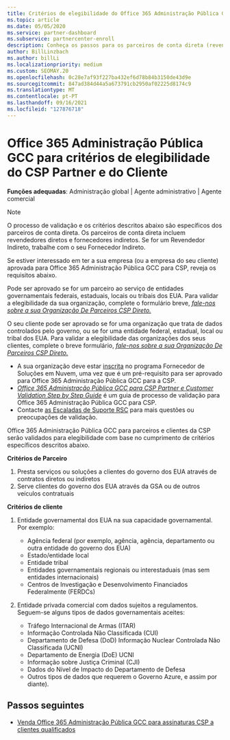 ```yaml
---
title: Critérios de elegibilidade do Office 365 Administração Pública GCC para parceiros e clientes
ms.topic: article
ms.date: 05/05/2020
ms.service: partner-dashboard
ms.subservice: partnercenter-enroll
description: Conheça os passos para os parceiros de conta direta (revendedores diretos, fornecedores indiretos) para validar parceiros e clientes para Office 365 Administração Pública GCC para CSP.
author: BillLinzbach
ms.author: billLi
ms.localizationpriority: medium
ms.custom: SEOMAY.20
ms.openlocfilehash: 0c28e7af93f227ba432ef6d78b84b3150de43d9e
ms.sourcegitcommit: 847ad384d44a5a673791cb2950af02225d8174c9
ms.translationtype: MT
ms.contentlocale: pt-PT
ms.lasthandoff: 09/16/2021
ms.locfileid: "127876718"
---
```

# <a name="office-365-government-gcc-for-csp-partner-and-customer-eligibility-criteria"></a>Office 365 Administração Pública GCC para critérios de elegibilidade do CSP Partner e do Cliente

**Funções adequadas**: Administração global | Agente administrativo | Agente comercial

>[!NOTE]
>O processo de validação e os critérios descritos abaixo são específicos dos parceiros de conta direta. Os parceiros de conta direta incluem revendedores diretos e fornecedores indiretos.  Se for um Revendedor Indireto, trabalhe com o seu Fornecedor Indireto.

Se estiver interessado em ter a sua empresa (ou a empresa do seu cliente) aprovada para Office 365 Administração Pública GCC para CSP, reveja os requisitos abaixo.

Pode ser aprovado se for um parceiro ao serviço de entidades governamentais federais, estaduais, locais ou tribais dos EUA. Para validar a elegibilidade da sua organização, complete o formulário breve, [*fale-nos sobre a sua Organização De Parceiros CSP Direto.*](https://products.office.com/government/eligibility-validation?ReqType=CSPPartner)

O seu cliente pode ser aprovado se for uma organização que trata de dados controlados pelo governo, ou se for uma entidade federal, estadual, local ou tribal dos EUA. Para validar a elegibilidade das organizações dos seus clientes, complete o breve formulário, [*fale-nos sobre a sua Organização De Parceiros CSP Direto.*](https://products.office.com/government/eligibility-validation?ReqType=CSPCustomer)

- A sua organização deve estar [inscrita](https://partnercenter.microsoft.com/partner/cloud-solution-provider) no programa Fornecedor de Soluções em Nuvem, uma vez que é um pré-requisito para ser aprovado para Office 365 Administração Pública GCC para a CSP.
- [*Office 365 Administração Pública GCC para CSP Partner e Customer Validation Step by Step Guide*](https://go.microsoft.com/fwlink/?linkid=2007323) é um guia de processo de validação para Office 365 Administração Pública GCC para CSP.
- Contacte [as Escaladas de Suporte RSC](mailto:usgcce@microsoft.com) para mais questões ou preocupações de validação.

Office 365 Administração Pública GCC para parceiros e clientes da CSP serão validados para elegibilidade com base no cumprimento de critérios específicos descritos abaixo.

**Critérios de Parceiro**

1. Presta serviços ou soluções a clientes do governo dos EUA através de contratos diretos ou indiretos
2. Serve clientes do governo dos EUA através da GSA ou de outros veículos contratuais

**Critérios de cliente**

1. Entidade governamental dos EUA na sua capacidade governamental. Por exemplo:

    - Agência federal (por exemplo, agência, agência, departamento ou outra entidade do governo dos EUA)
    - Estado/entidade local
    - Entidade tribal
    - Entidades governamentais regionais ou interestaduais (mas sem entidades internacionais)
    - Centros de Investigação e Desenvolvimento Financiados Federalmente (FERDCs)

2. Entidade privada comercial com dados sujeitos a regulamentos. Seguem-se alguns tipos de dados governamentais aceites:
    - Tráfego Internacional de Armas (ITAR)
    - Informação Controlada Não Classificada (CUI)
    - Departamento de Defesa (DoD) Informação Nuclear Controlada Não Classificada (UCNI)
    - Departamento de Energia (DoE) UCNI
    - Informação sobre Justiça Criminal (CJI)
    - Dados do Nível de Impacto do Departamento de Defesa
    - Outros tipos de dados que requerem o Governo Azure, e assim por diante).

## <a name="next-steps"></a>Passos seguintes

- [Venda Office 365 Administração Pública GCC para assinaturas CSP a clientes qualificados](csp-gcc-overview.md)
